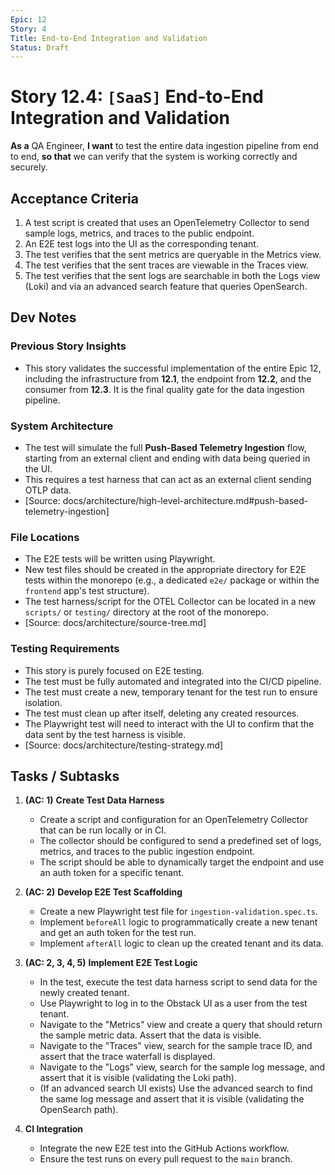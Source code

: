```yaml
---
Epic: 12
Story: 4
Title: End-to-End Integration and Validation
Status: Draft
---
```


# Story 12.4: `[SaaS]` End-to-End Integration and Validation

**As a** QA Engineer,
**I want** to test the entire data ingestion pipeline from end to end,
**so that** we can verify that the system is working correctly and securely.

## Acceptance Criteria

1.  A test script is created that uses an OpenTelemetry Collector to send sample logs, metrics, and traces to the public endpoint.
2.  An E2E test logs into the UI as the corresponding tenant.
3.  The test verifies that the sent metrics are queryable in the Metrics view.
4.  The test verifies that the sent traces are viewable in the Traces view.
5.  The test verifies that the sent logs are searchable in both the Logs view (Loki) and via an advanced search feature that queries OpenSearch.

## Dev Notes

### Previous Story Insights
-   This story validates the successful implementation of the entire Epic 12, including the infrastructure from **12.1**, the endpoint from **12.2**, and the consumer from **12.3**. It is the final quality gate for the data ingestion pipeline.

### System Architecture
-   The test will simulate the full **Push-Based Telemetry Ingestion** flow, starting from an external client and ending with data being queried in the UI.
-   This requires a test harness that can act as an external client sending OTLP data.
-   [Source: docs/architecture/high-level-architecture.md#push-based-telemetry-ingestion]

### File Locations
-   The E2E tests will be written using Playwright.
-   New test files should be created in the appropriate directory for E2E tests within the monorepo (e.g., a dedicated `e2e/` package or within the `frontend` app's test structure).
-   The test harness/script for the OTEL Collector can be located in a new `scripts/` or `testing/` directory at the root of the monorepo.
-   [Source: docs/architecture/source-tree.md]

### Testing Requirements
-   This story is purely focused on E2E testing.
-   The test must be fully automated and integrated into the CI/CD pipeline.
-   The test must create a new, temporary tenant for the test run to ensure isolation.
-   The test must clean up after itself, deleting any created resources.
-   The Playwright test will need to interact with the UI to confirm that the data sent by the test harness is visible.
-   [Source: docs/architecture/testing-strategy.md]

## Tasks / Subtasks

1.  **(AC: 1)** **Create Test Data Harness**
    *   Create a script and configuration for an OpenTelemetry Collector that can be run locally or in CI.
    *   The collector should be configured to send a predefined set of logs, metrics, and traces to the public ingestion endpoint.
    *   The script should be able to dynamically target the endpoint and use an auth token for a specific tenant.

2.  **(AC: 2)** **Develop E2E Test Scaffolding**
    *   Create a new Playwright test file for `ingestion-validation.spec.ts`.
    *   Implement `beforeAll` logic to programmatically create a new tenant and get an auth token for the test run.
    *   Implement `afterAll` logic to clean up the created tenant and its data.

3.  **(AC: 2, 3, 4, 5)** **Implement E2E Test Logic**
    *   In the test, execute the test data harness script to send data for the newly created tenant.
    *   Use Playwright to log in to the Obstack UI as a user from the test tenant.
    *   Navigate to the "Metrics" view and create a query that should return the sample metric data. Assert that the data is visible.
    *   Navigate to the "Traces" view, search for the sample trace ID, and assert that the trace waterfall is displayed.
    *   Navigate to the "Logs" view, search for the sample log message, and assert that it is visible (validating the Loki path).
    *   (If an advanced search UI exists) Use the advanced search to find the same log message and assert that it is visible (validating the OpenSearch path).

4.  **CI Integration**
    *   Integrate the new E2E test into the GitHub Actions workflow.
    *   Ensure the test runs on every pull request to the `main` branch.
